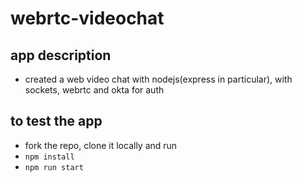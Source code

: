 
# webrtc-videochat
## app description
- created a web video chat with nodejs(express in particular), with sockets, webrtc and okta for auth

## to test the app
- fork the repo, clone it locally and run
- <code>npm install</code>
- <code>npm run start</code>
